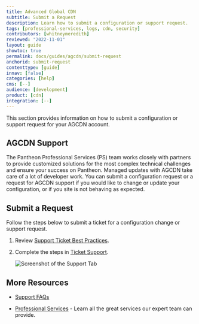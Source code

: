 ```yaml
---
title: Advanced Global CDN
subtitle: Submit a Request
description: Learn how to submit a configuration or support request.
tags: [professional-services, logs, cdn, security]
contributors: [whitneymeredith]
reviewed: "2022-11-01" 
layout: guide
showtoc: true
permalink: docs/guides/agcdn/submit-request
anchorid: submit-request
contenttype: [guide]
innav: [false]
categories: [help]
cms: [--]
audience: [development]
product: [cdn]
integration: [--]
---
```


This section provides information on how to submit a configuration or support request for your AGCDN account.

## AGCDN Support

The Pantheon Professional Services (PS) team works closely with partners to provide customized solutions for the most complex technical challenges and ensure your success on Pantheon. Managed updates with AGCDN take care of a lot of developer work. You can submit a configuration request or a request for AGCDN support if you would like to change or update your configuration, or if you site is not behaving as expected.

## Submit a Request

Follow the steps below to submit a ticket for a configuration change or support request.

1. Review [Support Ticket Best Practices](/guides/support/support-ticket/#best-practices).

1. Complete the steps in [Ticket Support](/guides/support/contact-support/#ticket-support). 

    ![Screenshot of the Support Tab](../../../images/dashboard/support-tab.png)

## More Resources

- [Support FAQs](/guides/support/faq/)

- [Professional Services](/guides/professional-services) - Learn all the great services our expert team can provide.